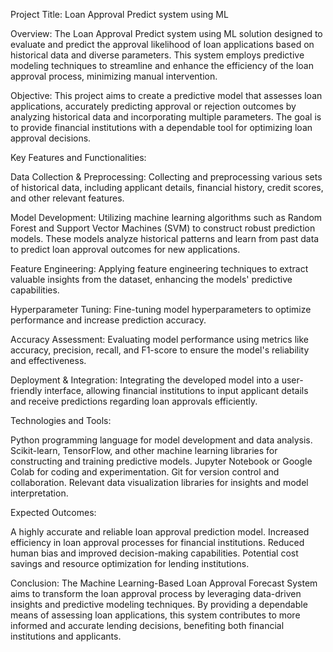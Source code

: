 Project Title: Loan Approval Predict system using ML

Overview: The Loan Approval Predict system using ML solution designed to evaluate and predict the approval likelihood of loan applications based on historical data and diverse parameters. This system employs predictive modeling techniques to streamline and enhance the efficiency of the loan approval process, minimizing manual intervention.

Objective: This project aims to create a predictive model that assesses loan applications, accurately predicting approval or rejection outcomes by analyzing historical data and incorporating multiple parameters. The goal is to provide financial institutions with a dependable tool for optimizing loan approval decisions.

Key Features and Functionalities:

Data Collection & Preprocessing: Collecting and preprocessing various sets of historical data, including applicant details, financial history, credit scores, and other relevant features.

Model Development: Utilizing machine learning algorithms such as Random Forest and Support Vector Machines (SVM) to construct robust prediction models. These models analyze historical patterns and learn from past data to predict loan approval outcomes for new applications.

Feature Engineering: Applying feature engineering techniques to extract valuable insights from the dataset, enhancing the models' predictive capabilities.

Hyperparameter Tuning: Fine-tuning model hyperparameters to optimize performance and increase prediction accuracy.

Accuracy Assessment: Evaluating model performance using metrics like accuracy, precision, recall, and F1-score to ensure the model's reliability and effectiveness.

Deployment & Integration: Integrating the developed model into a user-friendly interface, allowing financial institutions to input applicant details and receive predictions regarding loan approvals efficiently.

Technologies and Tools:

Python programming language for model development and data analysis. Scikit-learn, TensorFlow, and other machine learning libraries for constructing and training predictive models. Jupyter Notebook or Google Colab for coding and experimentation. Git for version control and collaboration. Relevant data visualization libraries for insights and model interpretation.

Expected Outcomes:

A highly accurate and reliable loan approval prediction model. Increased efficiency in loan approval processes for financial institutions. Reduced human bias and improved decision-making capabilities. Potential cost savings and resource optimization for lending institutions.

Conclusion: The Machine Learning-Based Loan Approval Forecast System aims to transform the loan approval process by leveraging data-driven insights and predictive modeling techniques. By providing a dependable means of assessing loan applications, this system contributes to more informed and accurate lending decisions, benefiting both financial institutions and applicants.
